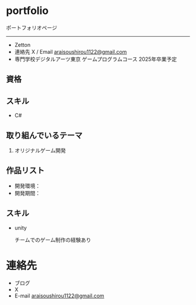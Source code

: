 # portfolio

ポートフォリオページ

---



- Zetton                                            
- 連絡先 X []() / Email [araisoushirou1122@gmail.com]()
- 専門学校デジタルアーツ東京 ゲームプログラムコース 2025年卒業予定


## 資格


## スキル
- C#



## 取り組んでいるテーマ
1. オリジナルゲーム開発


## 作品リスト

- 開発環境：
- 開発期間：
 




 ## スキル



- unity

  チームでのゲーム制作の経験あり


# 連絡先
- ブログ []()
- X []()
- E-mail [araisoushirou1122@gmail.com]()

